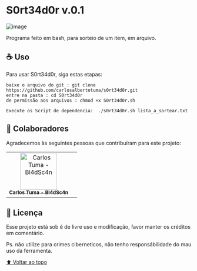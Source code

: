 # S0rt34d0r v.0.1

![image](https://github.com/carlosalbertotuma/s0rt34d0r/assets/13341724/3a54a2c1-6d05-4fae-8740-0436633478cb)

<!---<img src="bl4dsc4n.jpge" alt="bl4dsc4n"--->

Programa feito em bash, para sorteio de um item, em arquivo.

## ☕ Uso <S0rt34d0r>

Para usar S0rt34d0r, siga estas etapas:

```
baixe o arquivo do git : git clone https://github.com/carlosalbertotuma/s0rt34d0r.git
entre na pasta : cd S0rt34d0r
de permissão aos arquivos : chmod +x S0rt34d0r.sh

Execute os Script de dependencia:  ./s0rt34d0r.sh lista_a_sortear.txt

```

## 🤝 Colaboradores

Agradecemos às seguintes pessoas que contribuíram para este projeto:

<table>
  <tr>
    <td align="center">
      <a href="#">
        <img src="bl4dsc4n.jpeg" width="100px;" alt="Carlos Tuma - Bl4dSc4n"/><br>
        <sub>
          <b>Carlos Tuma - Bl4dSc4n</b>
        </sub>
      </a>
    </td>
    <td align="center">
  </tr>
</table>


## 📝 Licença

Esse projeto está sob é de livre uso e modificação, favor manter os créditos em comentário.
 
Ps. não utilize para crimes ciberneticos, não tenho responsábilidade do mau uso da ferramenta.

[⬆ Voltar ao topo](#nome-do-projeto)<br>

